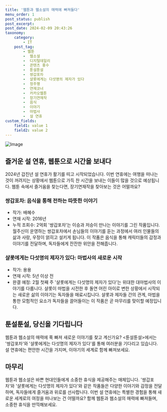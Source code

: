 ```yaml
---
title: '웹툰과 웹소설의 매력에 빠져들다'
menu_order: 1
post_status: publish
post_excerpt: 
post_date: 2024-02-09 20:43:26
taxonomy:
    category:
        - IT
    post_tag:
        - 웹툰
        -  웹소설
        -  디지털데일리
        -  콘텐츠 홍수
        -  툰설툰설
        -  쌍갑포차
        -  샬롯에게는 다섯명의 제자가 있다
        -  정주행
        -  연재코너
        -  카카오웹툰
        -  장기연재작
        -  음식
        -  이야기
        -  마법사
        -  설 연휴
custom_fields:
    field1: value 1
    field2: value 2
---
```


![Image](https://imgnews.pstatic.net/image/138/2024/02/09/0002166635_001_20240209100001285.jpg?type=w647)

## 즐거운 설 연휴, 웹툰으로 시간을 보내다
2024년 갑진년 설 연휴가 활기를 띠고 시작되었습니다. 이번 연휴에는 여행을 떠나는 것이 꺼려지는 상황에서 웹툰으로 가득 찬 시간을 보내는 이들이 많을 것으로 예상됩니다. 웹툰 속에서 즐거움을 찾는다면, 장기연재작을 찾아보는 것은 어떨까요? 
### 쌍갑포차: 음식을 통해 전하는 따뜻한 이야기
- 작가: 배혜수
- 연재 시작: 2016년
- 누적 조회수: 2억회
'쌍갑포차'는 이승과 저승이 만나는 이야기를 그린 작품입니다. 월주신이 운영하는 쌍갑포차에서 손님들의 이야기를 듣는 과정에서 여러 인물들의 삶과 사랑, 우정이 얽히고 설키게 됩니다. 이 작품은 음식을 통해 캐릭터들의 감정과 이야기를 전달하며, 독자들에게 잔잔한 위안을 전해줍니다.
### 샬롯에게는 다섯명의 제자가 있다: 마법사의 새로운 시작
- 작가: 용용
- 연재 시작: 5년 이상 전
- 완결 예정: 2월 첫째 주
'샬롯에게는 다섯명의 제자가 있다'는 위대한 대마법사의 이야기를 다룹니다. 샬롯이 마법을 시전한 후 돌연 어린 아이로 변한 상황에서 시작되는 새로운 삶의 이야기는 독자들을 매료시킵니다. 샬롯과 제자들 간의 관계, 마법을 통한 모험적인 요소가 독자들을 끌어들이는 이 작품은 곧 마무리를 맞이할 예정입니다.
## 툰설툰설, 당신을 기다립니다
웹툰과 웹소설의 매력에 푹 빠져 새로운 이야기를 찾고 계신가요? <툰설툰설>에서는 '쌍갑포차'와 '샬롯에게는 다섯명의 제자가 있다'를 통해 여러분을 기다리고 있습니다. 설 연휴에는 편안한 시간을 가지며, 이야기의 세계로 함께 빠져보세요.
## 마무리
웹툰과 웹소설은 바쁜 현대인들에게 소중한 휴식을 제공해주는 매체입니다. '쌍갑포차'와 '샬롯에게는 다섯명의 제자가 있다'와 같은 작품들은 다양한 이야기와 감정을 전달하며, 독자들에게 즐거움과 위로를 선사합니다. 이번 설 연휴에는 특별한 경험을 통해 새로운 세계로의 여정을 떠나보는 건 어떨까요? 함께 웹툰과 웹소설의 매력에 빠져들며, 소중한 휴식을 만끽해보세요.
